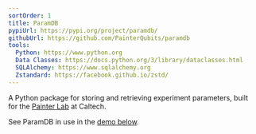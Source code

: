 ```yaml
---
sortOrder: 1
title: ParamDB
pypiUrl: https://pypi.org/project/paramdb/
githubUrl: https://github.com/PainterQubits/paramdb
tools:
  Python: https://www.python.org
  Data Classes: https://docs.python.org/3/library/dataclasses.html
  SQLAlchemy: https://www.sqlalchemy.org
  Zstandard: https://facebook.github.io/zstd/
---
```


A Python package for storing and retrieving experiment parameters, built for the
<a href="https://painterlab.caltech.edu" target="_blank">Painter Lab</a> at Caltech.

See ParamDB in use in the <a href="#demo">demo below</a>.
